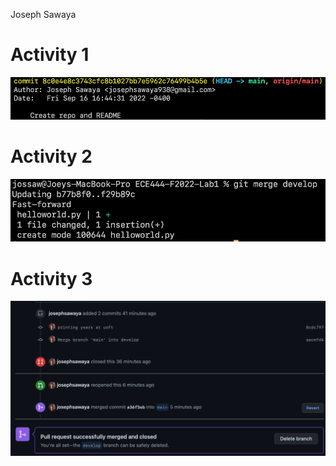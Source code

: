 Joseph Sawaya

# Activity 1
![](images/Activity1.png)

# Activity 2
![](images/Activity2.png)

# Activity 3
![](images/Activity3.png)